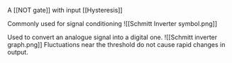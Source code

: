A [[NOT gate]] with input [[Hysteresis]]

Commonly used for signal conditioning
![[Schmitt Inverter symbol.png]]

Used to convert an analogue signal into a digital one.
![[Schmitt inverter graph.png]]
Fluctuations near the threshold do not cause rapid changes in output.